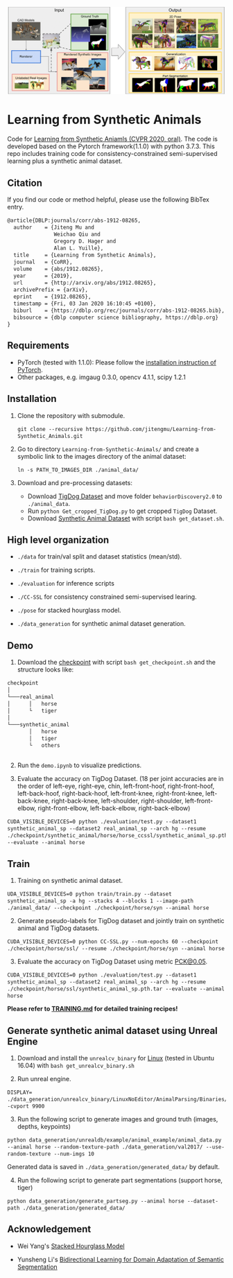 
![screenshot](./figs/overview.png)

# Learning from Synthetic Animals

Code for [Learning from Synthetic Aniamls (CVPR 2020, oral)](https://arxiv.org/abs/1912.08265). The code is developed based on the Pytorch framework(1.1.0) with python 3.7.3. This repo includes training code for consistency-constrained semi-supervised learning plus a synthetic animal dataset.

## Citation

If you find our code or method helpful, please use the following BibTex entry.
```
@article{DBLP:journals/corr/abs-1912-08265,
  author    = {Jiteng Mu and
               Weichao Qiu and
               Gregory D. Hager and
               Alan L. Yuille},
  title     = {Learning from Synthetic Animals},
  journal   = {CoRR},
  volume    = {abs/1912.08265},
  year      = {2019},
  url       = {http://arxiv.org/abs/1912.08265},
  archivePrefix = {arXiv},
  eprint    = {1912.08265},
  timestamp = {Fri, 03 Jan 2020 16:10:45 +0100},
  biburl    = {https://dblp.org/rec/journals/corr/abs-1912-08265.bib},
  bibsource = {dblp computer science bibliography, https://dblp.org}
}
```

## Requirements
* PyTorch (tested with 1.1.0): Please follow the [installation instruction of PyTorch](http://pytorch.org/).
* Other packages, e.g. imgaug 0.3.0, opencv 4.1.1, scipy 1.2.1

## Installation
1. Clone the repository with submodule.
   ```
   git clone --recursive https://github.com/jitengmu/Learning-from-Synthetic_Animals.git
   ```

2. Go to directory `Learning-from-Synthetic-Animals/` and create a symbolic link to the images directory of the animal dataset:
   ```
   ln -s PATH_TO_IMAGES_DIR ./animal_data/
   ```

3. Download and pre-processing datasets:
    * Download [TigDog Dataset](http://calvin.inf.ed.ac.uk/datasets/tigdog/) and move folder `behaviorDiscovery2.0` to `./animal_data`.
    * Run `python Get_cropped_TigDog.py` to get cropped `TigDog` Dataset.
    * Download [Synthetic Animal Dataset](https://www.cs.jhu.edu/~qiuwch/animal/) with script `bash get_dataset.sh`.

## High level organization

* `./data` for train/val split and dataset statistics (mean/std).

* `./train` for training scripts.

* `./evaluation` for inference scripts

* `./CC-SSL` for consistency constrained semi-supervised learing.

* `./pose` for stacked hourglass model.

* `./data_generation` for synthetic animal dataset generation.

## Demo

1. Download the [checkpoint](https://www.cs.jhu.edu/~qiuwch/animal/) with script `bash get_checkpoint.sh` and the structure looks like:

```
checkpoint    
│
└───real_animal
│      │   horse
│      └   tiger
│    
└───synthetic_animal
       │   horse
       │   tiger
       └   others
   
```

2. Run the `demo.ipynb` to visualize predictions.
 
3. Evaluate the accuracy on TigDog Dataset. (18 per joint accuracies are in the order of left-eye, right-eye, chin, left-front-hoof, right-front-hoof, left-back-hoof, right-back-hoof, left-front-knee, right-front-knee, left-back-knee, right-back-knee, left-shoulder, right-shoulder, left-front-elbow, right-front-elbow, left-back-elbow, right-back-elbow)

```
CUDA_VISIBLE_DEVICES=0 python ./evaluation/test.py --dataset1 synthetic_animal_sp --dataset2 real_animal_sp --arch hg --resume ./checkpoint/synthetic_animal/horse/horse_ccssl/synthetic_animal_sp.pth.tar --evaluate --animal horse
```

## Train

1. Training on synthetic animal dataset.

```
UDA_VISIBLE_DEVICES=0 python train/train.py --dataset synthetic_animal_sp -a hg --stacks 4 --blocks 1 --image-path ./animal_data/ --checkpoint ./checkpoint/horse/syn --animal horse
```

2. Generate pseudo-labels for TigDog dataset and jointly train on synthetic animal and TigDog datasets.

```
CUDA_VISIBLE_DEVICES=0 python CC-SSL.py --num-epochs 60 --checkpoint ./checkpoint/horse/ssl/ --resume ./checkpoint/horse/syn --animal horse
```

3. Evaluate the accuracy on TigDog Dataset using metric PCK@0.05.

```
CUDA_VISIBLE_DEVICES=0 python ./evaluation/test.py --dataset1 synthetic_animal_sp --dataset2 real_animal_sp --arch hg --resume ./checkpoint/horse/ssl/synthetic_animal_sp.pth.tar --evaluate --animal horse
```

**Please refer to [TRAINING.md](TRAINING.md) for detailed training recipes!**

## Generate synthetic animal dataset using Unreal Engine

1. Download and install the `unrealcv_binary` for [Linux](https://cs.jhu.edu/~qiuwch/animal) (tested in Ubuntu 16.04) with `bash get_unrealcv_binary.sh`

2. Run unreal engine. 

```
DISPLAY= ./data_generation/unrealcv_binary/LinuxNoEditor/AnimalParsing/Binaries/Linux/AnimalParsing -cvport 9900
```

3. Run the following script to generate images and ground truth (images, depths, keypoints)

```
python data_generation/unrealdb/example/animal_example/animal_data.py --animal horse --random-texture-path ./data_generation/val2017/ --use-random-texture --num-imgs 10
```
Generated data is saved in `./data_generation/generated_data/` by default.

4. Run the following script to generate part segmentations (support horse, tiger)

```
python data_generation/generate_partseg.py --animal horse --dataset-path ./data_generation/generated_data/
```

## Acknowledgement

* Wei Yang's [Stacked Hourglass Model](https://github.com/bearpaw/pytorch-pose)

* Yunsheng Li's [Bidirectional Learning for Domain Adaptation of Semantic Segmentation](https://github.com/liyunsheng13/BDL)

